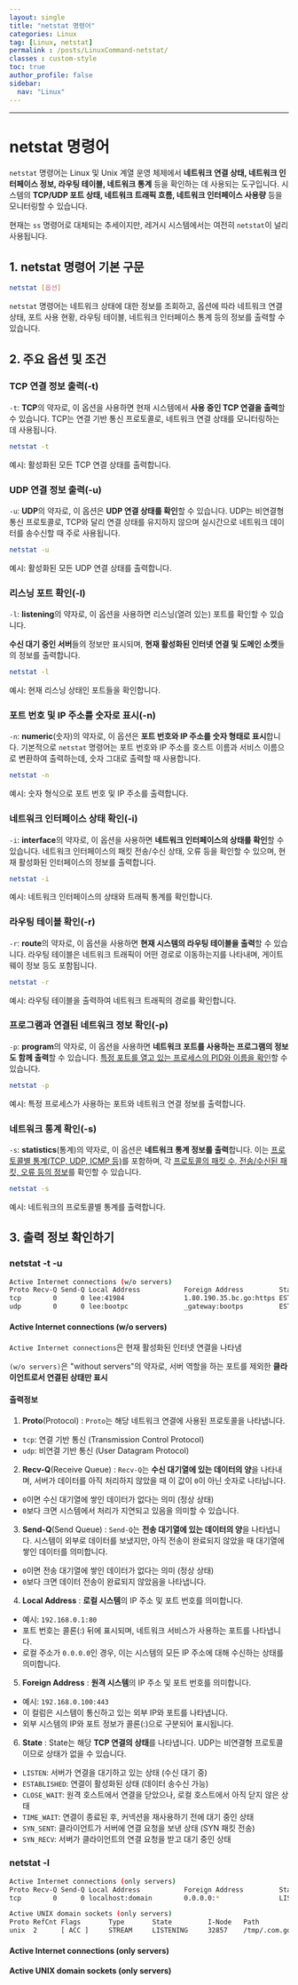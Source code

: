 ```yaml
---
layout: single
title: "netstat 명령어"
categories: Linux
tag: [Linux, netstat]
permalink : /posts/LinuxCommand-netstat/
classes : custom-style
toc: true
author_profile: false
sidebar:
  nav: "Linux"
---
```


<hr>

# netstat 명령어

`netstat` 명령어는 Linux 및 Unix 계열 운영 체제에서 **네트워크 연결 상태, 네트워크 인터페이스 정보, 라우팅 테이블, 네트워크 통계** 등을 확인하는 데 사용되는 도구입니다. 시스템의 **TCP/UDP 포트 상태, 네트워크 트래픽 흐름, 네트워크 인터페이스 사용량** 등을 모니터링할 수 있습니다.

현재는 `ss` 명령어로 대체되는 추세이지만, 레거시 시스템에서는 여전히 `netstat`이 널리 사용됩니다.

## 1. netstat 명령어 기본 구문

```bash
netstat [옵션]
```

`netstat` 명령어는 네트워크 상태에 대한 정보를 조회하고, 옵션에 따라 네트워크 연결 상태, 포트 사용 현황, 라우팅 테이블, 네트워크 인터페이스 통계 등의 정보를 출력할 수 있습니다.

## 2. 주요 옵션 및 조건

### TCP 연결 정보 출력(-t)

`-t`: <b>TCP</b>의 약자로, 이 옵션을 사용하면 현재 시스템에서 **사용 중인 TCP 연결을 출력**할 수 있습니다. TCP는 연결 기반 통신 프로토콜로, 네트워크 연결 상태를 모니터링하는 데 사용됩니다.

```bash
netstat -t
```

예시: 활성화된 모든 TCP 연결 상태를 출력합니다.

### UDP 연결 정보 출력(-u)

`-u`: <b>UDP</b>의 약자로, 이 옵션은 **UDP 연결 상태를 확인**할 수 있습니다. UDP는 비연결형 통신 프로토콜로, TCP와 달리 연결 상태를 유지하지 않으며 실시간으로 네트워크 데이터를 송수신할 때 주로 사용됩니다.

```bash
netstat -u
```

예시: 활성화된 모든 UDP 연결 상태를 출력합니다.

### 리스닝 포트 확인(-l)

`-l`: <b>listening</b>의 약자로, 이 옵션을 사용하면 리스닝(열려 있는) 포트를 확인할 수 있습니다. 

**수신 대기 중인 서버**들의 정보만 표시되며, **현재 활성화된 인터넷 연결 및 도메인 소켓**들의 정보를 출력합니다. 

```bash
netstat -l
```

예시: 현재 리스닝 상태인 포트들을 확인합니다.

### 포트 번호 및 IP 주소를 숫자로 표시(-n)

`-n`: <b>numeric</b>(숫자)의 약자로, 이 옵션은 **포트 번호와 IP 주소를 숫자 형태로 표시**합니다. 기본적으로 `netstat` 명령어는 포트 번호와 IP 주소를 호스트 이름과 서비스 이름으로 변환하여 출력하는데, 숫자 그대로 출력할 때 사용합니다.

```bash
netstat -n
```

예시: 숫자 형식으로 포트 번호 및 IP 주소를 출력합니다.

### 네트워크 인터페이스 상태 확인(-i)

`-i`: <b>interface</b>의 약자로, 이 옵션을 사용하면 **네트워크 인터페이스의 상태를 확인**할 수 있습니다. 네트워크 인터페이스의 패킷 전송/수신 상태, 오류 등을 확인할 수 있으며, 현재 활성화된 인터페이스의 정보를 출력합니다.

```bash
netstat -i
```

예시: 네트워크 인터페이스의 상태와 트래픽 통계를 확인합니다.

### 라우팅 테이블 확인(-r)

`-r`: <b>route</b>의 약자로, 이 옵션을 사용하면 **현재 시스템의 라우팅 테이블을 출력**할 수 있습니다. 라우팅 테이블은 네트워크 트래픽이 어떤 경로로 이동하는지를 나타내며, 게이트웨이 정보 등도 포함됩니다.

```bash
netstat -r
```

예시: 라우팅 테이블을 출력하여 네트워크 트래픽의 경로를 확인합니다.

### 프로그램과 연결된 네트워크 정보 확인(-p)

`-p`: <b>program</b>의 약자로, 이 옵션을 사용하면 **네트워크 포트를 사용하는 프로그램의 정보도 함께 출력**할 수 있습니다. <u>특정 포트를 열고 있는 프로세스의 PID와 이름을 확인</u>할 수 있습니다.

```bash
netstat -p
```

예시: 특정 프로세스가 사용하는 포트와 네트워크 연결 정보를 출력합니다.

### 네트워크 통계 확인(-s)

`-s`: <b>statistics</b>(통계)의 약자로, 이 옵션은 **네트워크 통계 정보를 출력**합니다. 이는 <u>프로토콜별 통계(TCP, UDP, ICMP 등)</u>를 포함하며, 각 <u>프로토콜의 패킷 수, 전송/수신된 패킷, 오류 등의 정보</u>를 확인할 수 있습니다.

```bash
netstat -s
```

예시: 네트워크의 프로토콜별 통계를 출력합니다.

## 3. 출력 정보 확인하기
  
### netstat -t -u

```bash
Active Internet connections (w/o servers)
Proto Recv-Q Send-Q Local Address           Foreign Address         State      
tcp        0      0 lee:41984               1.80.190.35.bc.go:https ESTABLISHED
udp        0      0 lee:bootpc              _gateway:bootps         ESTABLISHED
```

#### Active Internet connections (w/o servers)

`Active Internet connections`은 현재 활성화된 인터넷 연결을 나타냄

`(w/o servers)`은 "without servers"의 약자로, 서버 역할을 하는 포트를 제외한 **클라이언트로서 연결된 상태만 표시**

#### 출력정보

1. **Proto**(Protocol) : `Proto`는 해당 네트워크 연결에 사용된 프로토콜을 나타냅니다.

  - `tcp`: 연결 기반 통신 (Transmission Control Protocol)
  - `udp`: 비연결 기반 통신 (User Datagram Protocol)

2. **Recv-Q**(Receive Queue) : `Recv-Q`는 <b>수신 대기열에 있는 데이터의 양</b>을 나타내며, 서버가 데이터를 아직 처리하지 않았을 때 이 값이 `0`이 아닌 숫자로 나타납니다.

  - `0`이면 수신 대기열에 쌓인 데이터가 없다는 의미 (정상 상태)
  - `0`보다 크면 시스템에서 처리가 지연되고 있음을 의미할 수 있습니다.

3. **Send-Q**(Send Queue) : `Send-Q`는 <b>전송 대기열에 있는 데이터의 양</b>을 나타냅니다. 시스템이 외부로 데이터를 보냈지만, 아직 전송이 완료되지 않았을 때 대기열에 쌓인 데이터를 의미합니다.

  - `0`이면 전송 대기열에 쌓인 데이터가 없다는 의미 (정상 상태)
  - `0`보다 크면 데이터 전송이 완료되지 않았음을 나타냅니다.

4. **Local Address** : <b>로컬 시스템</b>의 IP 주소 및 포트 번호를 의미합니다.

  - 예시: `192.168.0.1:80`
  - 포트 번호는 콜론(:) 뒤에 표시되며, 네트워크 서비스가 사용하는 포트를 나타냅니다.
  - 로컬 주소가 `0.0.0.0`인 경우, 이는 시스템의 모든 IP 주소에 대해 수신하는 상태를 의미합니다.

5. **Foreign Address** : <b>원격 시스템</b>의 IP 주소 및 포트 번호를 의미합니다.

  - 예시: `192.168.0.100:443`
  - 이 컬럼은 시스템이 통신하고 있는 외부 IP와 포트를 나타냅니다.
  - 외부 시스템의 IP와 포트 정보가 콜론(:)으로 구분되어 표시됩니다.

6. **State** : State는 해당 <b>TCP 연결의 상태</b>를 나타냅니다. UDP는 비연결형 프로토콜이므로 상태가 없을 수 있습니다.

  - `LISTEN`: 서버가 연결을 대기하고 있는 상태 (수신 대기 중)
  - `ESTABLISHED`: 연결이 활성화된 상태 (데이터 송수신 가능)
  - `CLOSE_WAIT`: 원격 호스트에서 연결을 닫았으나, 로컬 호스트에서 아직 닫지 않은 상태
  - `TIME_WAIT`: 연결이 종료된 후, 커넥션을 재사용하기 전에 대기 중인 상태
  - `SYN_SENT`: 클라이언트가 서버에 연결 요청을 보낸 상태 (SYN 패킷 전송)
  - `SYN_RECV`: 서버가 클라이언트의 연결 요청을 받고 대기 중인 상태

### netstat -l

```bash
Active Internet connections (only servers)
Proto Recv-Q Send-Q Local Address           Foreign Address         State      
tcp        0      0 localhost:domain        0.0.0.0:*               LISTEN 

Active UNIX domain sockets (only servers)
Proto RefCnt Flags       Type       State         I-Node   Path
unix  2      [ ACC ]     STREAM     LISTENING     32857    /tmp/.com.google.Chrome.VM22Sh/SingletonSocket
```

#### Active Internet connections (only servers)

#### Active UNIX domain sockets (only servers)
